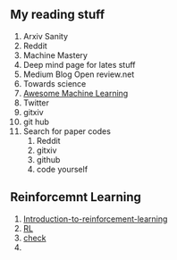 ## My reading stuff
1. Arxiv Sanity
2. Reddit
3. Machine Mastery
4. Deep mind page for lates stuff
5. Medium Blog
Open review.net
6. Towards science 
7. [Awesome Machine Learning](https://github.com/solaris33/awesome-machine-learning-papers) 
8. Twitter
9. gitxiv
10. git hub
11. Search for paper codes
      1. Reddit
      2. gitxiv
      3. github
      4. code yourself
      
## Reinforcemnt Learning
1. [Introduction-to-reinforcement-learning](https://blog.algorithmia.com/introduction-to-reinforcement-learning/)
2. [RL](http://karpathy.github.io/2016/05/31/rl/)
3. [check](https://devblogs.nvidia.com/deep-learning-nutshell-reinforcement-learning/)
4. 
